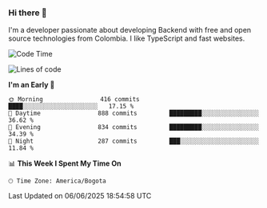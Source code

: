 ### Hi there 👋

I'm a developer passionate about developing Backend with free and open source technologies from Colombia. I like TypeScript and fast websites.

<!--START_SECTION:waka-->
![Code Time](http://img.shields.io/badge/Code%20Time-5%2C444%20hrs%2030%20mins-blue)

![Lines of code](https://img.shields.io/badge/From%20Hello%20World%20I%27ve%20Written-5.2%20million%20lines%20of%20code-blue)

**I'm an Early 🐤** 

```text
🌞 Morning                416 commits         ████░░░░░░░░░░░░░░░░░░░░░   17.15 % 
🌆 Daytime                888 commits         █████████░░░░░░░░░░░░░░░░   36.62 % 
🌃 Evening                834 commits         █████████░░░░░░░░░░░░░░░░   34.39 % 
🌙 Night                  287 commits         ███░░░░░░░░░░░░░░░░░░░░░░   11.84 % 
```


📊 **This Week I Spent My Time On** 

```text
🕑︎ Time Zone: America/Bogota
```


 Last Updated on 06/06/2025 18:54:58 UTC
<!--END_SECTION:waka-->
